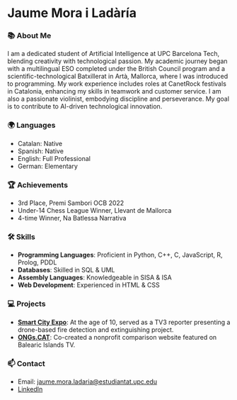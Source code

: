 # Jaume Mora i Ladàría

### 📚 **About Me**

I am a dedicated student of Artificial Intelligence at UPC Barcelona Tech, blending creativity with technological passion. My academic journey began with a multilingual ESO completed under the British Council program and a scientific-technological Batxillerat in Artà, Mallorca, where I was introduced to programming. My work experience includes roles at CanetRock festivals in Catalonia, enhancing my skills in teamwork and customer service. I am also a passionate violinist, embodying discipline and perseverance. My goal is to contribute to AI-driven technological innovation.

### 🌍 **Languages**

- Catalan: Native
- Spanish: Native
- English: Full Professional
- German: Elementary

### 🏆 **Achievements**

- 3rd Place, Premi Sambori OCB 2022
- Under-14 Chess League Winner, Llevant de Mallorca
- 4-time Winner, Na Batlessa Narrativa

### 🛠 **Skills**

- **Programming Languages**: Proficient in Python, C++, C, JavaScript, R, Prolog, PDDL
- **Databases**: Skilled in SQL & UML
- **Assembly Languages**: Knowledgeable in SISA & ISA
- **Web Development**: Experienced in HTML & CSS

### 💻 **Projects**

- **[Smart City Expo](https://ja.cat/v5W0h)**: At the age of 10, served as a TV3 reporter presenting a drone-based fire detection and extinguishing project.
- **[ONGs.CAT](https://www.youtube.com/watch?v=51XZJXJLAoY)**: Co-created a nonprofit comparison website featured on Balearic Islands TV.


### 📫 **Contact**

- Email: jaume.mora.ladaria@estudiantat.upc.edu
- [LinkedIn](https://www.linked.in/jaumemil)
